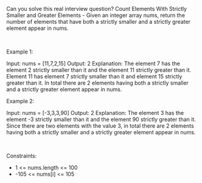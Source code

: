 Can you solve this real interview question? Count Elements With Strictly Smaller and Greater Elements  - Given an integer array nums, return the number of elements that have both a strictly smaller and a strictly greater element appear in nums.

 

Example 1:


Input: nums = [11,7,2,15]
Output: 2
Explanation: The element 7 has the element 2 strictly smaller than it and the element 11 strictly greater than it.
Element 11 has element 7 strictly smaller than it and element 15 strictly greater than it.
In total there are 2 elements having both a strictly smaller and a strictly greater element appear in nums.


Example 2:


Input: nums = [-3,3,3,90]
Output: 2
Explanation: The element 3 has the element -3 strictly smaller than it and the element 90 strictly greater than it.
Since there are two elements with the value 3, in total there are 2 elements having both a strictly smaller and a strictly greater element appear in nums.


 

Constraints:

 * 1 <= nums.length <= 100
 * -105 <= nums[i] <= 105